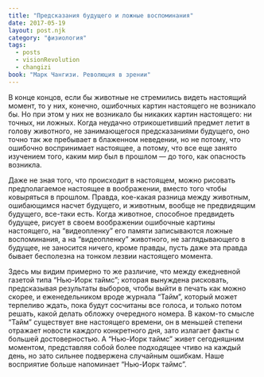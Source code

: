 ```yaml
---
title: "Предсказания будущего и ложные воспоминания"
date: 2017-05-19
layout: post.njk
category: "физиология"
tags:
  - posts
  - visionRevolution
  - changizi
book: "Марк Чангизи. Революция в зрении"
---
```


В конце концов, если бы животные не стремились видеть настоящий момент, то у них, конечно, ошибочных картин настоящего не возникало бы. Но при этом у них не возникало бы никаких картин настоящего: ни точных, ни ложных. Когда неудачно отрикошетивший предмет летит в голову животного, не занимающегося предсказаниями будущего, оно точно так же пребывает в блаженном неведении, но не потому, что ошибочно воспринимает настоящее, а потому, что все еще занято изучением того, каким мир был в прошлом — до того, как опасность возникла.

Даже не зная того, что происходит в настоящем, можно рисовать предполагаемое настоящее в воображении, вместо того чтобы ковыряться в прошлом. Правда, кое-какая разница между животным, ошибающимся насчет будущего, и животным, вообще не предвидящим будущего, все-таки есть. Когда животное, способное предвидеть будущее, рисует в своем воображении ошибочные картины настоящего, на “видеопленку” его памяти записываются ложные воспоминания, а на “видеопленку” животного, не заглядывающего в будущее, не заносится ничего, кроме правды, пусть даже эта правда бывает бесполезна на тонком лезвии настоящего момента.

Здесь мы видим примерно то же различие, что между ежедневной газетой типа “Нью-Иорк таймс”; которая вынуждена рисковать, предсказывая результаты выборов, чтобы выйти в печать как можно скорее, и еженедельником вроде журнала “Тайм”, который может терпеливо ждать, пока будут сосчитаны все голоса, и только потом решать, какой делать обложку очередного номера. В каком-то смысле “Тайм” существует вне настоящего времени, он в меньшей степени отражает новости каждого конкретного дня, зато излагает факты с большей достоверностью. А “Нью-Иорк таймс” живет сегодняшним моментом, представляя собой более подходящее чтиво на каждый день, но зато сильнее подвержена случайным ошибкам. Наше восприятие больше напоминает “Нью-Иорк таймс”.
